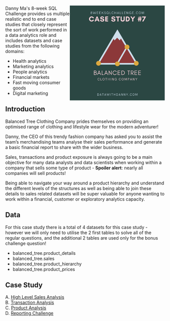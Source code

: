 <a href="https://8weeksqlchallenge.com/case-study-7/"> <img align="right" width="300" height="300" src="https://github.com/ChrisF03/Danny-Ma-SQL-Case-Studies-/blob/main/Solutions/Case%20Study%20%237%20-%20Balanced%20Tree%20Clothing%20Co./7.png"></a>

Danny Ma's 8-week SQL Challenge provides us multiple realistic end to end case studies that closely represent the sort of work performed in a data analytics role and includes datasets and case studies from the following domains:

* Health analytics
* Marketing analytics
* People analytics
* Financial markets
* Fast moving consumer goods
* Digital marketing

## Introduction

Balanced Tree Clothing Company prides themselves on providing an optimised range of clothing and lifestyle wear for the modern adventurer!

Danny, the CEO of this trendy fashion company has asked you to assist the team’s merchandising teams analyse their sales performance and generate a basic financial report to share with the wider business.

Sales, transactions and product exposure is always going to be a main objective for many data analysts and data scientists when working within a company that sells some type of product - **Spoiler alert**: nearly all companies will sell products!

Being able to navigate your way around a product hierarchy and understand the different levels of the structures as well as being able to join these details to sales related datasets will be super valuable for anyone wanting to work within a financial, customer or exploratory analytics capacity.

## Data

For this case study there is a total of 4 datasets for this case study - however we will only need to utilise the 2 first tables to solve all of the regular questions, and the additional 2 tables are used only for the bonus challenge question!

* balanced_tree.product_details
* balanced_tree.sales
* balanced_tree.product_hierarchy
* balanced_tree.product_prices

## Case Study
A. [High Level Sales Analysis](https://github.com/ChrisF03/Danny-Ma-SQL-Case-Studies-/blob/main/Solutions/Case%20Study%20%237%20-%20Balanced%20Tree%20Clothing%20Co./solutions/(A)High_Level_Sales_Analysis.md) <br>
B. [Transaction Analysis](https://github.com/ChrisF03/Danny-Ma-SQL-Case-Studies-/blob/main/Solutions/Case%20Study%20%237%20-%20Balanced%20Tree%20Clothing%20Co./solutions/(B)Transaction_Analysis.md) <br>
C. [Product Analysis](https://github.com/ChrisF03/Danny-Ma-SQL-Case-Studies-/blob/main/Solutions/Case%20Study%20%237%20-%20Balanced%20Tree%20Clothing%20Co./solutions/(C)Product_Analysis.md) <br>
D. [Reporting Challenge](https://github.com/ChrisF03/Danny-Ma-SQL-Case-Studies-/blob/main/Solutions/Case%20Study%20%237%20-%20Balanced%20Tree%20Clothing%20Co./solutions/(D)Reporting_Challenge.md) 
